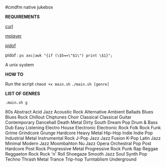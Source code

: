 #cmdfm native jukebox

**REQUIREMENTS**

[curl](http://curl.haxx.se/)

[mplayer](http://doc.ubuntu-fr.org/mplayer)

[pidof](http://www.linux-kheops.com/doc/man/manfr/man-html-0.9/man8/pidof.8.html)

pidof : `ps axc|awk "{if (\$5==\"$1\") print \$1}";`

A unix system

**HOW TO**

Run the script 
`chmod +x main.sh`
`./main.sh [genre]`

**LIST OF GENRES**

`.main.sh g`

80s                 Abstract            Acid Jazz
Acoustic Rock       Alternative         Ambient
Ballads             Blues               Blues Rock
Chillout            Chiptunes           Choir
Classical           Classical Guitar    Contemporary
Dancehall           Death Metal         Dirty South
Dream Pop           Drum & Bass         Dub
Easy Listening      Electro House       Electronic
Electronic Rock     Folk Rock           Funk
Grime               Grindcore           Grunge
Hardcore            Heavy Metal         Hip-Hop
Indie               Indie Pop           Industrial Metal
Instrumental Rock   J-Pop               Jazz
Jazz Fusion         K-Pop               Latin Jazz
Minimal             Modern Jazz         Moombahton
Nu Jazz             Opera               Orchestral
Pop                 Post Hardcore       Post Rock
Progressive Metal   Progressive Rock    Punk
Rap                 Reggae              Reggaeton
Rock                Rock 'n' Roll       Shoegaze
Smooth Jazz         Soul                Synth Pop
Techno              Thrash Metal        Trance
Trip-hop            Turntablism         Underground